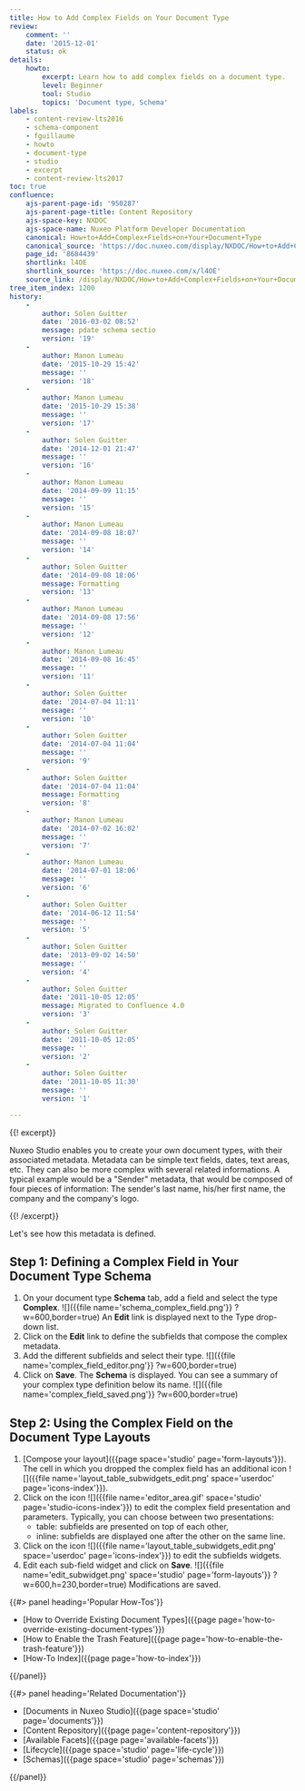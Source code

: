 ```yaml
---
title: How to Add Complex Fields on Your Document Type
review:
    comment: ''
    date: '2015-12-01'
    status: ok
details:
    howto:
        excerpt: Learn how to add complex fields on a document type.
        level: Beginner
        tool: Studio
        topics: 'Document type, Schema'
labels:
    - content-review-lts2016
    - schema-component
    - fguillaume
    - howto
    - document-type
    - studio
    - excerpt
    - content-review-lts2017
toc: true
confluence:
    ajs-parent-page-id: '950287'
    ajs-parent-page-title: Content Repository
    ajs-space-key: NXDOC
    ajs-space-name: Nuxeo Platform Developer Documentation
    canonical: How+to+Add+Complex+Fields+on+Your+Document+Type
    canonical_source: 'https://doc.nuxeo.com/display/NXDOC/How+to+Add+Complex+Fields+on+Your+Document+Type'
    page_id: '8684439'
    shortlink: l4OE
    shortlink_source: 'https://doc.nuxeo.com/x/l4OE'
    source_link: /display/NXDOC/How+to+Add+Complex+Fields+on+Your+Document+Type
tree_item_index: 1200
history:
    -
        author: Solen Guitter
        date: '2016-03-02 08:52'
        message: pdate schema sectio
        version: '19'
    -
        author: Manon Lumeau
        date: '2015-10-29 15:42'
        message: ''
        version: '18'
    -
        author: Manon Lumeau
        date: '2015-10-29 15:38'
        message: ''
        version: '17'
    -
        author: Solen Guitter
        date: '2014-12-01 21:47'
        message: ''
        version: '16'
    -
        author: Manon Lumeau
        date: '2014-09-09 11:15'
        message: ''
        version: '15'
    -
        author: Manon Lumeau
        date: '2014-09-08 18:07'
        message: ''
        version: '14'
    -
        author: Solen Guitter
        date: '2014-09-08 18:06'
        message: Formatting
        version: '13'
    -
        author: Manon Lumeau
        date: '2014-09-08 17:56'
        message: ''
        version: '12'
    -
        author: Manon Lumeau
        date: '2014-09-08 16:45'
        message: ''
        version: '11'
    -
        author: Solen Guitter
        date: '2014-07-04 11:11'
        message: ''
        version: '10'
    -
        author: Solen Guitter
        date: '2014-07-04 11:04'
        message: ''
        version: '9'
    -
        author: Solen Guitter
        date: '2014-07-04 11:04'
        message: Formatting
        version: '8'
    -
        author: Manon Lumeau
        date: '2014-07-02 16:02'
        message: ''
        version: '7'
    -
        author: Manon Lumeau
        date: '2014-07-01 18:06'
        message: ''
        version: '6'
    -
        author: Solen Guitter
        date: '2014-06-12 11:54'
        message: ''
        version: '5'
    -
        author: Solen Guitter
        date: '2013-09-02 14:50'
        message: ''
        version: '4'
    -
        author: Solen Guitter
        date: '2011-10-05 12:05'
        message: Migrated to Confluence 4.0
        version: '3'
    -
        author: Solen Guitter
        date: '2011-10-05 12:05'
        message: ''
        version: '2'
    -
        author: Solen Guitter
        date: '2011-10-05 11:30'
        message: ''
        version: '1'

---
```

{{! excerpt}}

Nuxeo Studio enables you to create your own document types, with their associated metadata. Metadata can be simple text fields, dates, text areas, etc. They can also be more complex with several related informations. A typical example would be a "Sender" metadata, that would be composed of four pieces of information: The sender's last name, his/her first name, the company and the company's logo.

{{! /excerpt}}

Let's see how this metadata is defined.

## Step 1: Defining a Complex Field in Your Document Type Schema

1.  On your document type **Schema** tab, add a field and select the type **Complex**.
    ![]({{file name='schema_complex_field.png'}} ?w=600,border=true)
    An **Edit** link is displayed next to the Type drop-down list.
2.  Click on the **Edit** link to define the subfields that compose the complex metadata.
3.  Add the different subfields and select their type.
    ![]({{file name='complex_field_editor.png'}} ?w=600,border=true)
4.  Click on **Save**.
    The **Schema** is displayed. You can see a summary of your complex type definition below its name.
    ![]({{file name='complex_field_saved.png'}} ?w=600,border=true)

## Step 2: Using the Complex Field on the Document Type Layouts

1.  [Compose your layout]({{page space='studio' page='form-layouts'}}).
    The cell in which you dropped the complex field has an additional icon ![]({{file name='layout_table_subwidgets_edit.png' space='userdoc' page='icons-index'}}).
2.  Click on the icon ![]({{file name='editor_area.gif' space='studio' page='studio-icons-index'}}) to edit the complex field presentation and parameters. Typically, you can choose between two presentations:
    *   table: subfields are presented on top of each other,
    *   inline: subfields are displayed one after the other on the same line.
3.  Click on the icon ![]({{file name='layout_table_subwidgets_edit.png' space='userdoc' page='icons-index'}}) to edit the subfields widgets.
4.  Edit each sub-field widget and click on **Save**.
    ![]({{file name='edit_subwidget.png' space='studio' page='form-layouts'}} ?w=600,h=230,border=true)
    Modifications are saved.

<div class="row" data-equalizer data-equalize-on="medium"><div class="column medium-6">{{#> panel heading='Popular How-Tos'}}

- [How to Override Existing Document Types]({{page page='how-to-override-existing-document-types'}})
- [How to Enable the Trash Feature]({{page page='how-to-enable-the-trash-feature'}})
- [How-To Index]({{page page='how-to-index'}})

{{/panel}}</div><div class="column medium-6">{{#> panel heading='Related Documentation'}}

- [Documents in Nuxeo Studio]({{page space='studio' page='documents'}})
- [Content Repository]({{page page='content-repository'}})
- [Available Facets]({{page page='available-facets'}})
- [Lifecycle]({{page space='studio' page='life-cycle'}})
- [Schemas]({{page space='studio' page='schemas'}})

{{/panel}}</div></div>

